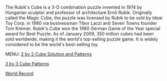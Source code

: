 The Rubik's Cube is a 3-D combination puzzle invented in 1974 by Hungarian sculptor and professor of architecture Ernő Rubik. Originally called the Magic Cube, the puzzle was licensed by Rubik to be sold by Ideal Toy Corp. in 1980 via businessman Tibor Laczi and Seven Towns founder Tom Kremer. Rubik's Cube won the 1980 German Game of the Year special award for Best Puzzle. As of January 2009, 350 million cubes had been sold worldwide, making it the world's top-selling puzzle game. It is widely considered to be the world's best-selling toy.

MENU:
[2 by 2 Cube Solution and Patterns](Cube2.md)
  
[3 by 3 Cube Patterns](Cube3.md)

[World Record](Records.md)
